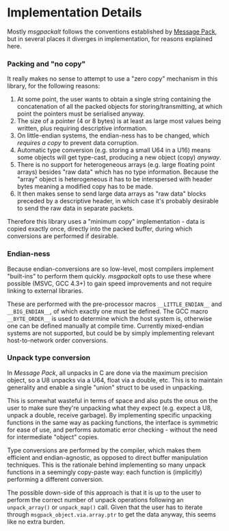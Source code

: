 # Implementation Details #

Mostly _msgpackalt_ follows the conventions established by [Message Pack](http://msgpack.org/), but in several places it diverges in implementation, for reasons explained here.

### Packing and "no copy" ###
It really makes no sense to attempt to use a "zero copy" mechanism in this library, for the following reasons:
  1. At some point, the user wants to obtain a single string containing the concatenation of all the packed objects for storing/transmitting, at which point the pointers must be serialised anyway.
  1. The size of a pointer (4 or 8 bytes) is at least as large most values being written, plus requiring descriptive information.
  1. On little-endian systems, the endian-ness has to be changed, which _requires a copy_ to prevent data corruption.
  1. Automatic type conversion (e.g. storing a small U64 in a U16) means some objects will get type-cast, producing a new object (copy) _anyway_.
  1. There is no support for heterogeneous arrays (e.g. large floating point arrays) besides "raw data" which has no type information. Because the "array" object is heterogeneous it has to be interspersed with header bytes meaning a modified copy has to be made.
  1. It then makes sense to send large data arrays as "raw data" blocks preceded by a descriptive header, in which case it's probably desirable to send the raw data in separate packets.

Therefore this library uses a "minimum copy" implementation - data is copied exactly once, directly into the packed buffer, during which conversions are performed if desirable.


### Endian-ness ###
Because endian-conversions are so low-level, most compilers implement "built-ins" to perform them quickly. _msgpackalt_ opts to use these where possible (MSVC, GCC 4.3+) to gain speed improvements and not require linking to external libraries.

These are performed with the pre-processor macros `__LITTLE_ENDIAN__` and `__BIG_ENDIAN__`, of which exactly one must be defined. The GCC macro `__BYTE_ORDER__` is used to determine which the host system is, otherwise one can be defined manually at compile time. Currently mixed-endian systems are not supported, but could be by simply implementing relevant host-to-network order conversions.


### Unpack type conversion ###
In _Message Pack_, all unpacks in C are done via the maximum precision object, so a U8 unpacks via a U64, float via a double, etc. This is to maintain generality and enable a single "union" struct to be used in unpacking.

This is somewhat wasteful in terms of space and also puts the onus on the user to make sure they're unpacking what they expect (e.g. expect a U8, unpack a double, receive garbage). By implementing specific unpacking functions in the same way as packing functions, the interface is symmetric for ease of use, and performs automatic error checking - without the need for intermediate "object" copies.

Type conversions are performed by the compiler, which makes them efficient and endian-agnostic, as opposed to direct buffer manipulation techniques. This is the rationale behind implementing so many unpack functions in a seemingly copy-paste way: each function is (implicitly) performing a different conversion.

The possible down-side of this approach is that it is up to the user to perform the correct number of unpack operations following an `unpack_array()` or `unpack_map()` call. Given that the user has to iterate through `msgpack_object.via.array.ptr` to get the data anyway, this seems like no extra burden.